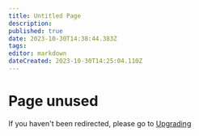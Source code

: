 ```yaml
---
title: Untitled Page
description: 
published: true
date: 2023-10-30T14:38:44.383Z
tags: 
editor: markdown
dateCreated: 2023-10-30T14:25:04.110Z
---
```


# Page unused
If you haven't been redirected, please go to [Upgrading](/projects/upgrading)